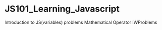 # JS101_Learning_Javascript
Introduction to JS(variables) problems
Mathematical Operator IWProblems
